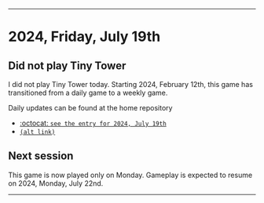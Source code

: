 
***

# 2024, Friday, July 19th

## Did not play Tiny Tower

<!-- TODO: For each weekly entry, make sure the date is correct. The day of the week should be modified in 4 places !-->

I did not play Tiny Tower today. Starting 2024, February 12th, this game has transitioned from a daily game to a weekly game.

Daily updates can be found at the home repository

- [:octocat: `see the entry for 2024, July 19th`](https://github.com/seanpm2001/SeansLifeArchive_Images_TinyTower/tree/master/tiny%20tower/2024/07_July/19/) 
- [`(alt link)`](/tiny%20tower/2024/07_July/19/)

## Next session

This game is now played only on Monday. Gameplay is expected to resume on 2024, Monday, July 22nd.

***
